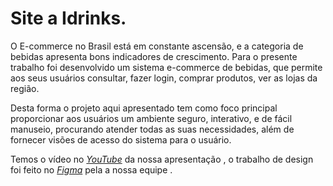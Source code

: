 # Site a Idrinks.

O E-commerce no Brasil está em constante ascensão, e a categoria de bebidas apresenta bons indicadores de crescimento. Para o presente trabalho foi desenvolvido um sistema e-commerce de bebidas, que permite aos seus usuários consultar, fazer login, comprar produtos, ver as lojas da região. 

Desta forma o projeto aqui apresentado tem como foco principal proporcionar aos usuários um ambiente seguro, interativo, e de fácil manuseio, procurando atender todas as suas necessidades, além de fornecer visões de acesso do sistema para o usuário.

Temos o vídeo no <a href="https://www.youtube.com/watch?v=Ef6gSj2jtyU&ab_channel=VitorGabriel"><i>YouTube</i></a><span> da nossa apresentação , o trabalho de design foi feito no <a href="https://www.figma.com/file/8sAxgj61Cdfe9y5fZuglvq/Idrinks?node-id=0%3A1"><i>Figma</i></a><span> pela a nossa equipe .

<!--
  <br/> :https://drive.google.com/drive/mobile/folders/111PC3I9rwwlaHqdMWLHOWLFwx-W77Uw9

